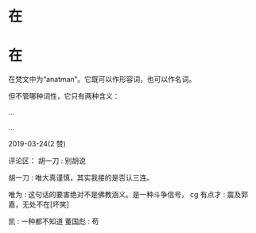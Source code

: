 # 在

# 在

在梵文中为“anatman”。它既可以作形容词，也可以作名词。

但不管哪种词性，它只有两种含义：

…

…

2019-03-24(2 赞)

评论区： 胡一刀 : 别胡说

胡一刀 : 唯大真谨慎，其实我接的是否认三连。

唯为 : 这句话的要害绝对不是佛教涵义。是一种斗争信号， cg 有点才 : 震及郭嘉，无处不在[坏笑]

凯 : 一种都不知道 董国彪 : 苟